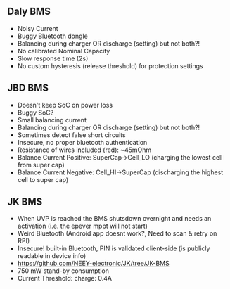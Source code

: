 ## Daly BMS
* Noisy Current
* Buggy Bluetooth dongle
* Balancing during charger OR discharge (setting) but not both?!
* No calibrated Nominal Capacity
* Slow response time (2s)
* No custom hysteresis (release threshold) for protection settings


## JBD BMS
* Doesn't keep SoC on power loss
* Buggy SoC?
* Small balancing current
* Balancing during charger OR discharge (setting) but not both?!
* Sometimes detect false short circuits
* Insecure, no proper bluetooth authentication
* Resistance of wires included (red): ~45mOhm
* Balance Current Positive: SuperCap->Cell_LO (charging the lowest cell from super cap)
* Balance Current Negative: Cell_HI->SuperCap (discharging the highest cell to super cap)

## JK BMS
* When UVP is reached the BMS shutsdown overnight and needs an activation (i.e. the epever mppt will not start)
* Weird Bluetooth (Android app doesnt work?, Need to scan & retry on RPI)
* Insecure! built-in Bluetooth, PIN is validated client-side (is publicly readable in device info) 
* https://github.com/NEEY-electronic/JK/tree/JK-BMS
* 750 mW stand-by consumption
* Current Threshold: charge: 0.4A